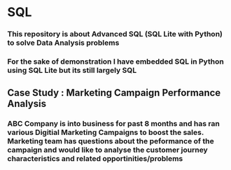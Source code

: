 # SQL
### This repository is about Advanced SQL (SQL Lite with Python) to solve Data Analysis problems
### For the sake of demonstration I have embedded SQL in Python using SQL Lite but its still largely SQL 
<h2> Case Study : Marketing Campaign Performance Analysis 
<h3> ABC Company is into business for past 8 months and has ran various Digitial Marketing Campaigns to boost the sales. Marketing team has questions about the peformance of the campaign and would like to analyse the customer journey characteristics and related opportinities/problems
